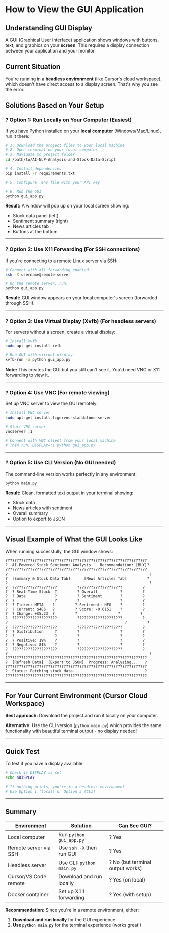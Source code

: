 # How to View the GUI Application

## Understanding GUI Display

A GUI (Graphical User Interface) application shows windows with buttons, text, and graphics on your **screen**. This requires a display connection between your application and your monitor.

## Current Situation

You're running in a **headless environment** (like Cursor's cloud workspace), which doesn't have direct access to a display screen. That's why you see the error.

## Solutions Based on Your Setup

### ? **Option 1: Run Locally on Your Computer** (Easiest)

If you have Python installed on your **local computer** (Windows/Mac/Linux), run it there:

```bash
# 1. Download the project files to your local machine
# 2. Open terminal on your local computer
# 3. Navigate to project folder
cd /path/to/AI-NLP-Analysis-and-Stock-Data-Script

# 4. Install dependencies
pip install -r requirements.txt

# 5. Configure .env file with your API key

# 6. Run the GUI
python gui_app.py
```

**Result:** A window will pop up on your local screen showing:
- Stock data panel (left)
- Sentiment summary (right)
- News articles tab
- Buttons at the bottom

---

### ? **Option 2: Use X11 Forwarding** (For SSH connections)

If you're connecting to a remote Linux server via SSH:

```bash
# Connect with X11 forwarding enabled
ssh -X username@remote-server

# On the remote server, run:
python gui_app.py
```

**Result:** GUI window appears on your local computer's screen (forwarded through SSH).

---

### ? **Option 3: Use Virtual Display (Xvfb)** (For headless servers)

For servers without a screen, create a virtual display:

```bash
# Install Xvfb
sudo apt-get install xvfb

# Run GUI with virtual display
xvfb-run -a python gui_app.py
```

**Note:** This creates the GUI but you still can't see it. You'd need VNC or X11 forwarding to view it.

---

### ? **Option 4: Use VNC** (For remote viewing)

Set up VNC server to view the GUI remotely:

```bash
# Install VNC server
sudo apt-get install tigervnc-standalone-server

# Start VNC server
vncserver :1

# Connect with VNC client from your local machine
# Then run: DISPLAY=:1 python gui_app.py
```

---

### ? **Option 5: Use CLI Version** (No GUI needed)

The command-line version works perfectly in any environment:

```bash
python main.py
```

**Result:** Clean, formatted text output in your terminal showing:
- Stock data
- News articles with sentiment
- Overall summary
- Option to export to JSON

---

## Visual Example of What the GUI Looks Like

When running successfully, the GUI window shows:

```
???????????????????????????????????????????????????????????????
?  AI-Powered Stock Sentiment Analysis    Recommendation: [BUY]?
???????????????????????????????????????????????????????????????
?                                                               ?
?  [Summary & Stock Data Tab]      [News Articles Tab]         ?
?                                                               ?
?  ????????????????????         ????????????????????         ?
?  ? Real-Time Stock  ?         ? Overall          ?         ?
?  ? Data             ?         ? Sentiment        ?         ?
?  ?                  ?         ?                  ?         ?
?  ? Ticker: META    ?         ? Sentiment: NEG    ?         ?
?  ? Current: $485   ?         ? Score: -0.6151    ?         ?
?  ? Change: +$5.23  ?         ?                  ?         ?
?  ????????????????????         ????????????????????         ?
?                                                    ?         ?
?  ????????????????????         ????????????????????         ?
?  ? Distribution     ?         ?                  ?         ?
?  ?                  ?         ?                  ?         ?
?  ? Positive: 19%    ?         ?                  ?         ?
?  ? Negative: 81%    ?         ?                  ?         ?
?  ????????????????????         ????????????????????         ?
?                                                               ?
???????????????????????????????????????????????????????????????
?  [Refresh Data]  [Export to JSON]  Progress: Analyzing...   ?
???????????????????????????????????????????????????????????????
?  Status: Fetching stock data...                             ?
???????????????????????????????????????????????????????????????
```

---

## For Your Current Environment (Cursor Cloud Workspace)

**Best approach:** Download the project and run it locally on your computer.

**Alternative:** Use the CLI version (`python main.py`) which provides the same functionality with beautiful terminal output - no display needed!

---

## Quick Test

To test if you have a display available:

```bash
# Check if DISPLAY is set
echo $DISPLAY

# If nothing prints, you're in a headless environment
# Use Option 1 (local) or Option 5 (CLI)
```

---

## Summary

| Environment | Solution | Can See GUI? |
|------------|----------|--------------|
| Local computer | Run `python gui_app.py` | ? Yes |
| Remote server via SSH | Use `ssh -X` then run GUI | ? Yes |
| Headless server | Use CLI: `python main.py` | ? No (but terminal output works) |
| Cursor/VS Code remote | Download and run locally | ? Yes (on local) |
| Docker container | Set up X11 forwarding | ? Yes (with setup) |

**Recommendation:** Since you're in a remote environment, either:
1. **Download and run locally** for the GUI experience
2. **Use `python main.py`** for the terminal experience (works great!)
